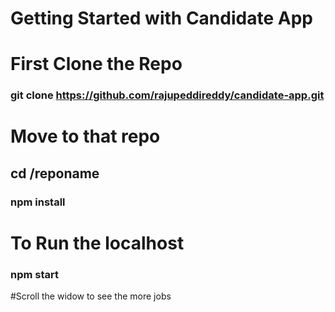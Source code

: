 # Getting Started with Candidate App

# First Clone the Repo
### git clone https://github.com/rajupeddireddy/candidate-app.git 


# Move to that repo 
## cd /reponame
### npm install

# To Run the localhost
### npm start

#Scroll the widow to see the more jobs
